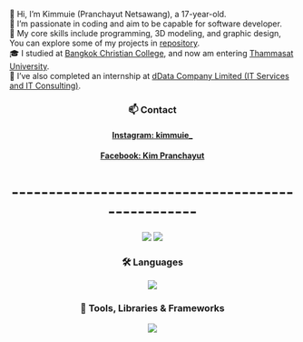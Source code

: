 👋 Hi, I’m Kimmuie (Pranchayut Netsawang), a 17-year-old.  
🧐 I’m passionate in coding and aim to be capable for software developer.  
🎯 My core skills include programming, 3D modeling, and graphic design, You can explore some of my projects in [repository](https://github.com/Kimmuie?tab=repositories).  
🎓 I studied at [Bangkok Christian College](https://www.bcc.ac.th/), and now am entering [Thammasat University](https://tu.ac.th/en).  
💼 I’ve also completed an internship at [dData Company Limited (IT Services and IT Consulting)](https://th.linkedin.com/company/ddataco).  

<h3 align="center">📫 Contact</h3>
  <h4 align="center"><a href="https://instagram.com/kimmuie_">Instagram: kimmuie_</a></h4>
  <h4 align="center"><a href="https://www.facebook.com/pranchayut.netsawang/">Facebook: Kim Pranchayut</a></h4>  

<h1 align="center">--------------------------------------------------</h1>

<p align="center">
  <img src="https://github-readme-stats.vercel.app/api?username=kimmuie&show_icons=true&theme=dracula">
  <img src="https://github-readme-stats.vercel.app/api/top-langs/?username=kimmuie&layout=compact&langs_count=8&hide_border=true&theme=dracula&title_color=000000&icon_color=000000&text_color=000000&bg_color=ffffff" />
</p>

<h3 align="center">🛠️ Languages</h3>
<p align="center">
  <a href="https://skillicons.dev">
    <img src="https://skillicons.dev/icons?i=html,css,javascript,typescript,swift,python,c" />
  </a>
</p>

<h3 align="center">🧰 Tools, Libraries & Frameworks</h3>
<p align="center">
  <a href="https://skillicons.dev">
    <img src="https://skillicons.dev/icons?i=nextjs,react,tailwind,threejs,blender,ps,arduino,figma" />
  </a>
